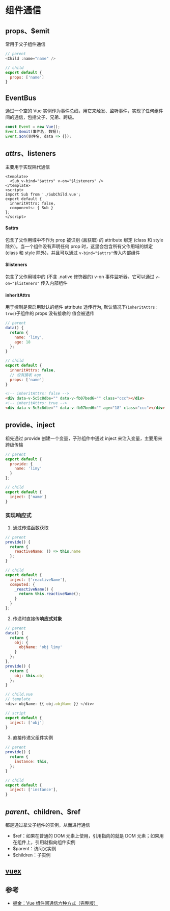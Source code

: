 # 组件通信

## props、$emit

常用于父子组件通信

```javascript
// parent
<Child :name="name" />

// child
export default {
  props: ['name']
}
```

## EventBus

通过一个空的 Vue 实例作为事件总线，用它来触发、监听事件，实现了任何组件间的通信，包括父子、兄弟、跨级。

```javascript
const Event = new Vue();
Event.$emit(事件名, 数据);
Event.$on(事件名, data => {});
```

## $attrs、$listeners

主要用于实现隔代通信

```vue{2,7}
<template>
  <Sub v-bind="$attrs" v-on="$listeners" />
</template>
<script>
import Sub from './SubChild.vue';
export default {
  inheritAttrs: false,
  components: { Sub }
};
</script>
```

#### $attrs

包含了父作用域中不作为 prop 被识别 (且获取) 的 attribute 绑定 (class 和 style 除外)。当一个组件没有声明任何 prop 时，这里会包含所有父作用域的绑定 (class 和 style 除外)，并且可以通过 `v-bind="$attrs"`传入内部组件

#### $listeners

包含了父作用域中的 (不含 .native 修饰器的) v-on 事件监听器。它可以通过 `v-on="$listeners"` 传入内部组件

#### inheritAttrs

用于控制是否启用默认的组件 attribute 透传行为, 默认情况下(`inheritAttrs: true`)子组件的 props 没有接收的
值会被透传

```javascript
// parent
data() {
  return {
    name: 'limy',
    age: 18
  };
}

// child
export default {
  inheritAttrs: false,
  // 没有接收 age
  props: ['name']
}
```

```html
<!-- inheritAttrs: false -->
<div data-v-5c5c8dbe="" data-v-fb07bed6="" class="ccc"></div>
<!-- inheritAttrs: true -->
<div data-v-5c5c8dbe="" data-v-fb07bed6="" age="18" class="ccc"></div>
```

## provide、inject

祖先通过 provide 创建一个变量，子孙组件中通过 inject 来注入变量，主要用来跨级传输

```javascript
// parent
export default {
  provide: {
    name: 'limy'
  }
};

// child
export default {
  inject: ['name']
}
```

### 实现响应式

1. 通过传递函数获取

```javascript
// parent
provide() {
  return {
    reactiveName: () => this.name
  };
}

// child
export default {
  inject: ['reactiveName'],
  computed: {
    _reactiveName() {
      return this.reactiveName();
    }
  }
};

```

2. 传递时直接传**响应式对象**

```javascript
// parent
data() {
  return {
    obj: {
      objName: 'obj limy'
    }
  };
},
provide() {
  return {
    obj: this.obj
  };
}

// child.vue
// template
<div> objName: {{ obj.objName }} </div>

// script
export default {
  inject: ['obj']
}
```

3. 直接传递父组件实例

```javascript
// parent
provide() {
  return {
    instance: this,
  };
}

// child
export default {
  inject: ['instance'],
}
```

## $parent、$children、$ref

都是通过拿父子组件的实例，从而进行通信

- $ref：如果在普通的 DOM 元素上使用，引用指向的就是 DOM 元素；如果用在组件上，引用就指向组件实例
- $parent：访问父实例
- $children：子实例

## [vuex](./vuex.md)

## 参考

- [掘金：Vue 组件间通信六种方式（完整版）](https://juejin.cn/post/6844903845642911752)
